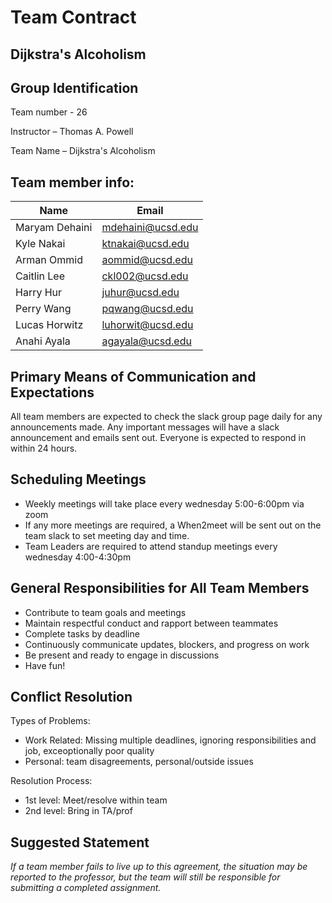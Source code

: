 # Team Contract
## Dijkstra's Alcoholism

## Group Identification
Team number - 26

Instructor – Thomas A. Powell

Team Name – Dijkstra's Alcoholism

## Team member info:

|Name|Email|
|----|--------|
|Maryam Dehaini| mdehaini@ucsd.edu|
|Kyle Nakai|ktnakai@ucsd.edu|
|Arman Ommid|aommid@ucsd.edu|
|Caitlin Lee|ckl002@ucsd.edu|
|Harry Hur|juhur@ucsd.edu|
|Perry Wang|pqwang@ucsd.edu|
|Lucas Horwitz|luhorwit@ucsd.edu|
|Anahi Ayala|agayala@ucsd.edu|


## Primary Means of Communication and Expectations
  All team members are expected to check the slack group page daily for any announcements made. Any important messages will have a slack announcement and emails sent out. Everyone is expected to respond in within 24 hours.

## Scheduling Meetings
  - Weekly meetings will take place every wednesday 5:00-6:00pm via zoom
  - If any more meetings are required, a When2meet will be sent out on the team slack to set meeting day and time. 
  - Team Leaders are required to attend standup meetings every wednesday 4:00-4:30pm

## General Responsibilities for All Team Members 
- Contribute to team goals and meetings
- Maintain respectful conduct and rapport between teammates
- Complete tasks by deadline
- Continuously communicate updates, blockers, and progress on work
- Be present and ready to engage in discussions
- Have fun!

## Conflict Resolution
Types of Problems:
- Work Related: Missing multiple deadlines, ignoring responsibilities and job, exceoptionally poor quality
- Personal: team disagreements, personal/outside issues
  
Resolution Process: 
- 1st level: Meet/resolve within team
- 2nd level: Bring in TA/prof

## Suggested Statement
*If a team member fails to live up to this agreement, the situation may be reported to the professor, but the team will still be responsible for submitting a completed assignment.*



